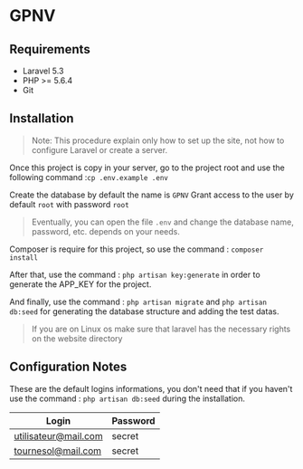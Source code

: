 # GPNV

## Requirements
- Laravel 5.3
- PHP >= 5.6.4
- Git

## Installation
> Note: This procedure explain only how to set up the site, not how to configure
> Laravel or create a server.

Once this project is copy in your server, go to the project root and
use the following command :`cp .env.example .env`

Create the database by default the name is `GPNV`
Grant access to the user by default `root` with password `root`
> Eventually, you can open the file `.env` and change the database name, password, etc.
> depends on your needs.

Composer is require for this project, so use the command : `composer install`

After that, use the command : `php artisan key:generate` in order to generate
the APP_KEY for the project.

And finally, use the command : `php artisan migrate` and `php artisan db:seed`
for generating the database structure and adding the test datas.

>If you are on Linux os make sure that laravel has the necessary rights on the website directory

## Configuration Notes
These are the default logins informations, you don't need that if you haven't
use the command : `php artisan db:seed` during the installation.

 Login                 | Password
 ----------------------|----------
 utilisateur@mail.com  |  secret
 tournesol@mail.com    |  secret
